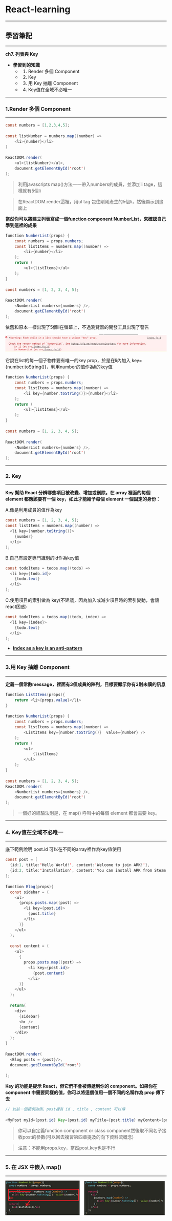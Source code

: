 # React-learning

***
## 學習筆記
***

**ch7. 列表與 Key**


* **學習到的知識**
  * 1. Render 多個 Component
  * 2. Key
  * 3. 用 Key 抽離 Component
  * 4. Key值在全域不必唯一
  

***
### 1.Render 多個 Component
***

```java
const numbers = [1,2,3,4,5];

const listNumber = numbers.map((number) => 
	<li>{number}</li>
)

ReactDOM.render(
	<ul>{listNumber}</ul>,
	document.getElementById('root')
);
```

> 利用javascripts map()方法一一帶入numbers的成員，並添加li tage，這樣就有5個li

> 在ReactDOM.render這裡，用ul tag 包住剛剛產生的5個li，然後顯示到畫面上

**當然你可以將建立列表寫成一個function component NumberList，來確認自己學到這裡的成果**

```java
function NumberList(props) {
	const numbers = props.numbers;
	const listItems = numbers.map((number) =>
		<li>{number}</li>
	);
	return (
		<ul>{listItems}</ul>
	);
}

const numbers = [1, 2, 3, 4, 5];

ReactDOM.render(
	<NumberList numbers={numbers} />,
	document.getElementById('root')
);
```

依舊和原本一樣出現了5個li在螢幕上，不過瀏覽器的開發工具出現了警告

![image](https://github.com/JohnnyOfSnow/react-base/blob/master/ch07/keyWarning.jpg)

它說在list的每一個子物件要有唯一的key prop，於是在li內加入 key={number.toString()}，利用number的值作為li的key值

```java
function NumberList(props) {
	const numbers = props.numbers;
	const listItems = numbers.map((number) =>
		<li key={number.toString()}>{number}</li>
	);
	return (
		<ul>{listItems}</ul>
	);
}

const numbers = [1, 2, 3, 4, 5];

ReactDOM.render(
	<NumberList numbers={numbers} />,
	document.getElementById('root')
);
```

***
### 2. Key
***

**Key 幫助 React 分辨哪些項目被改變、增加或刪除。在 array 裡面的每個 element 都應該要有一個 key，如此才能給予每個 element 一個固定的身份：**

A.像是利用成員的值作為key

```java
const numbers = [1, 2, 3, 4, 5];
const listItems = numbers.map((number) =>
  <li key={number.toString()}>
    {number}
  </li>
);
```

B.自己有設定專門識別的id作為key值

```java
const todoItems = todos.map((todo) =>
  <li key={todo.id}>
    {todo.text}
  </li>
);
```

C.使用項目的索引做為 key(不建議，因為加入或減少項目時的索引變動，會讓react困惑)

```java
const todoItems = todos.map((todo, index) =>
  <li key={index}>
    {todo.text}
  </li>
);
```

* **[Index as a key is an anti-pattern](https://medium.com/@robinpokorny/index-as-a-key-is-an-anti-pattern-e0349aece318)**

***
### 3.用 Key 抽離 Component
***

**定義一個常數message，裡面有3個成員的陣列，目標要顯示你有3則未讀的訊息**

```java
function ListItems(props){
	return <li>{props.value}</li>
}

function NumberList(props) {
	const numbers = props.numbers;
	const listItems = numbers.map((number) =>
		<ListItems key={number.toString()}  value={number} />
	);
	return (
		<ul>
			{listItems}
		</ul>
	);
}

const numbers = [1, 2, 3, 4, 5];
ReactDOM.render(
	<NumberList numbers={numbers} />,
	document.getElementById('root')
);
```

> 一個好的經驗法則是，在 map() 呼叫中的每個 element 都會需要 key。

***
### 4. Key值在全域不必唯一
***

底下範例說明 post.id 可以在不同的array裡作為key值使用

```java
const post = [
  {id:1, title:'Hello World!', content:'Welcome to join ARK!'},
  {id:2, title:'Installation', content:'You can install ARK from Steam.'}
];

function Blog(props){
  const sidebar = (
    <ul>
      {props.posts.map((post) => 
        <li key={post.id}>
          {post.title}
        </li>
      )}
    </ul>
  );

  const content = (
    <ul>
      {
        props.posts.map((post) =>
          <li key={post.id}>
            {post.content}
          </li>
      )}
    </ul>
  );

  return(
    <div>
      {sidebar}
      <hr />
      {content}
    </div>
  );
}

ReactDOM.render(
  <Blog posts = {post}/>,
  document.getElementById('root')

);
```

**Key 的功能是提示 React，但它們不會被傳遞到你的 component。如果你在 component 中需要同樣的值，你可以將這個值用一個不同的名稱作為 prop 傳下去**

```java
// 以前一個範例為例，post裡有 id , title , content 可以傳

<MyPost myId={post.id} Key={post.id} myTitle={post.title} myContent={post.content}>

```

> 你可以自定義function component or class component然後取不同名子接收post的參數(可以回去複習第四章提及的向下資料流概念)

> 注意：不能用props.key，當然post.key也是不行

***
### 5. 在 JSX 中嵌入 map()
***

![image](https://github.com/JohnnyOfSnow/react-base/blob/master/ch07/mapInJSX.jpg)
